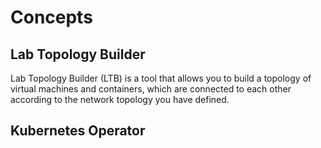 # Concepts

## Lab Topology Builder

Lab Topology Builder (LTB) is a tool that allows you to build a topology of virtual machines and containers, which are connected to each other according to the network topology you have defined.

## Kubernetes Operator